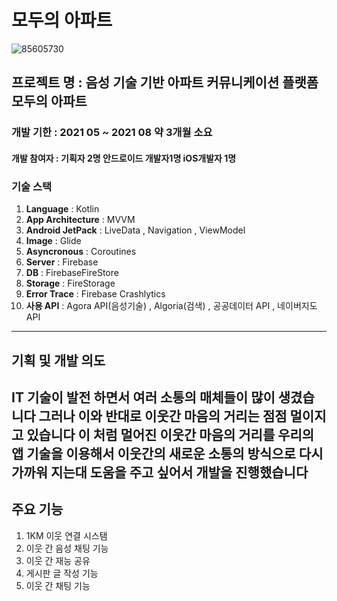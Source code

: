 # 모두의 아파트
![85605730](https://user-images.githubusercontent.com/59818827/197326154-939ec400-c69b-4700-8261-6077950e02fc.png)


## 프로젝트 명 : 음성 기술 기반 아파트 커뮤니케이션 플랫폼 모두의 아파트

### 개발 기한 : 2021 05 ~ 2021 08 약 3개월 소요

#### 개발 참여자 : 기획자 2명 안드로이드 개발자1명 iOS개발자 1명


### 기술 스택<br>
1. **Language** : Kotlin<br>
2. **App Architecture** : MVVM<br>
3. **Android JetPack** : LiveData , Navigation , ViewModel<br>
4. **Image** : Glide <br>
5. **Asyncronous** : Coroutines<br>
6. **Server** : Firebase<br>
7. **DB** : FirebaseFireStore<br>
8. **Storage** : FireStorage<br>
9. **Error Trace** : Firebase Crashlytics<br>
10. **사용 API** : Agora API(음성기술) , Algoria(검색) , 공공데이터 API , 네이버지도API <br>
---
## 기획 및 개발 의도<br>

IT 기술이 발전 하면서 여러 소통의 매체들이 많이 생겼습니다 그러나 이와 반대로 이웃간 마음의 거리는 점점 멀이지고 있습니다
이 처럼 멀어진 이웃간 마음의 거리를 우리의 앱 기술을 이용해서 이웃간의 새로운 소통의 방식으로 다시 가까워 지는대 도움을 주고 싶어서 개발을 진행했습니다
---
## 주요 기능 <br>

1. 1KM 이웃 연결 시스탬
2. 이웃 간 음성 채팅 기능
3. 이웃 간 재능 공유
4. 게시판 글 작성 기능
5. 이웃 간 채팅 기능 















